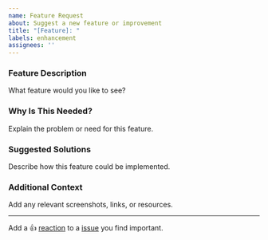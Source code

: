 ```yaml
---
name: Feature Request
about: Suggest a new feature or improvement
title: "[Feature]: "
labels: enhancement
assignees: ''
---
```


### Feature Description
What feature would you like to see?

### Why Is This Needed?
Explain the problem or need for this feature.

### Suggested Solutions
Describe how this feature could be implemented.

### Additional Context
Add any relevant screenshots, links, or resources.

---

Add a :+1: [reaction](https://github.blog/2016-03-10-add-reactions-to-pull-requests-issues-and-comments/) to a [issue](https://github.com/features/issues) you find important.